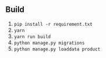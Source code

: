 ## Build
1. ```pip install -r requirement.txt```
2. ```yarn```
3. ```yarn run build```
4. ```python manage.py migrations```
5. ```python manage.py loaddata product```